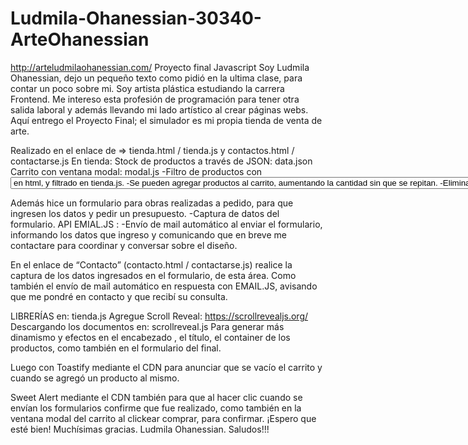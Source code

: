 # Ludmila-Ohanessian-30340-ArteOhanessian
http://arteludmilaohanessian.com/
Proyecto final Javascript 
Soy Ludmila Ohanessian, dejo un pequeño texto como pidió en la ultima clase, para contar un poco sobre mi. Soy artista plástica estudiando la carrera Frontend. Me intereso esta profesión de programación para tener otra salida laboral y además llevando mi lado artístico al crear páginas webs. 
Aquí entrego el Proyecto Final; el simulador es mi propia tienda de venta de arte.

Realizado en el enlace de => tienda.html / tienda.js y contactos.html / contactarse.js
En tienda: 
Stock de productos a través de JSON: data.json
Carrito con ventana modal: modal.js
-Filtro de productos con  <select> <option> en html, y filtrado en tienda.js.
-Se pueden agregar productos al carrito, aumentando la cantidad sin que se repitan.
-Eliminar productos dentro del carrito, como su vaciado por completo.
-Sumar el total de los productos en el carrito.

Además hice un formulario para obras realizadas a pedido, para que ingresen los datos y pedir un presupuesto.
-Captura de datos del formulario.
API EMIAL.JS :
-Envío de mail automático al enviar el formulario, informando los datos que ingreso y comunicando que en breve me contactare para coordinar y conversar sobre el diseño.

En el enlace de “Contacto” (contacto.html / contactarse.js)
realice la captura de los datos ingresados en el formulario, de esta área.
Como también el envío de mail automático en respuesta con EMAIL.JS, avisando que me pondré en contacto y que recibí su consulta.

LIBRERÍAS en: tienda.js
Agregue Scroll Reveal: https://scrollrevealjs.org/
Descargando los documentos en: scrollreveal.js 
Para generar más dinamismo y efectos en el encabezado , el título, el container de los productos, como también en el formulario del final.

Luego con Toastify mediante el CDN para anunciar que se vacío el carrito y cuando se agregó un producto al mismo.

Sweet Alert mediante el CDN también para que al hacer clic cuando se envían los formularios confirme que fue realizado, como también en la ventana modal del carrito al clickear comprar, para confirmar.
¡Espero que esté bien! Muchísimas gracias.
Ludmila Ohanessian.
Saludos!!!
